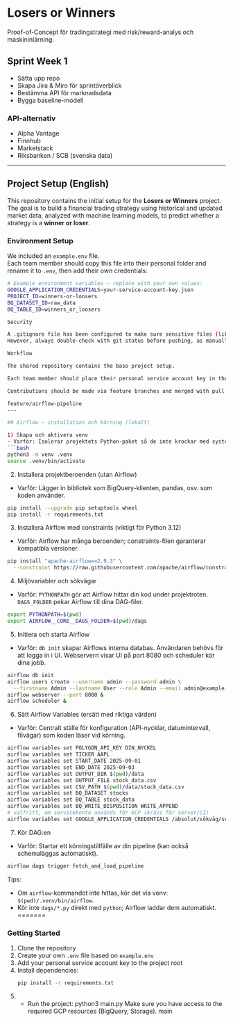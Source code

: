 # Losers or Winners

Proof-of-Concept för tradingstrategi med risk/reward-analys och maskininlärning.

## Sprint Week 1
- Sätta upp repo  
- Skapa Jira & Miro för sprintöverblick  
- Bestämma API för marknadsdata  
- Bygga baseline-modell  

### API-alternativ
- Alpha Vantage  
- Finnhub  
- Marketstack  
- Riksbanken / SCB (svenska data)  

---

## Project Setup (English)

This repository contains the initial setup for the **Losers or Winners** project.  
The goal is to build a financial trading strategy using historical and updated market data, analyzed with machine learning models, to predict whether a strategy is a **winner or loser**.

### Environment Setup
We included an `example.env` file.  
Each team member should copy this file into their personal folder and rename it to `.env`, then add their own credentials:

```bash
# Example environment variables – replace with your own values:
GOOGLE_APPLICATION_CREDENTIALS=your-service-account-key.json
PROJECT_ID=winners-or-loosers
BQ_DATASET_ID=raw_data
BQ_TABLE_ID=winners_or_loosers

Security

A .gitignore file has been configured to make sure sensitive files (like personal keys) are never committed to GitHub.
However, always double-check with git status before pushing, as manually staged files can still be committed.

Workflow

The shared repository contains the base project setup.

Each team member should place their personal service account key in their own environment, not in this repository.

Contributions should be made via feature branches and merged with pull requests.

feature/airflow-pipeline
---

## Airflow – installation och körning (lokalt)

1) Skapa och aktivera venv
- Varför: Isolerar projektets Python-paket så de inte krockar med systemet/andra projekt.
```bash
python3 -m venv .venv
source .venv/bin/activate
```

2) Installera projektberoenden (utan Airflow)
- Varför: Lägger in bibliotek som BigQuery-klienten, pandas, osv. som koden använder.
```bash
pip install --upgrade pip setuptools wheel
pip install -r requirements.txt
```

3) Installera Airflow med constraints (viktigt för Python 3.12)
- Varför: Airflow har många beroenden; constraints-filen garanterar kompatibla versioner.
```bash
pip install "apache-airflow==2.9.3" \
  --constraint https://raw.githubusercontent.com/apache/airflow/constraints-2.9.3/constraints-3.12.txt
```

4) Miljövariabler och sökvägar
- Varför: `PYTHONPATH` gör att Airflow hittar din kod under projektroten. `DAGS_FOLDER` pekar Airflow till dina DAG-filer.
```bash
export PYTHONPATH=$(pwd)
export AIRFLOW__CORE__DAGS_FOLDER=$(pwd)/dags
```

5) Initiera och starta Airflow
- Varför: `db init` skapar Airflows interna databas. Användaren behövs för att logga in i UI. Webservern visar UI på port 8080 och scheduler kör dina jobb.
```bash
airflow db init
airflow users create --username admin --password admin \
  --firstname Admin --lastname User --role Admin --email admin@example.com
airflow webserver --port 8080 &
airflow scheduler &
```

6) Sätt Airflow Variables (ersätt med riktiga värden)
- Varför: Centralt ställe för konfiguration (API-nycklar, datumintervall, filvägar) som koden läser vid körning.
```bash
airflow variables set POLYGON_API_KEY DIN_NYCKEL
airflow variables set TICKER AAPL
airflow variables set START_DATE 2025-09-01
airflow variables set END_DATE 2025-09-03
airflow variables set OUTPUT_DIR $(pwd)/data
airflow variables set OUTPUT_FILE stock_data.csv
airflow variables set CSV_PATH $(pwd)/data/stock_data.csv
airflow variables set BQ_DATASET stocks
airflow variables set BQ_TABLE stock_data
airflow variables set BQ_WRITE_DISPOSITION WRITE_APPEND
# valfritt, om servicekonto används för GCP (krävs för server/CI)
airflow variables set GOOGLE_APPLICATION_CREDENTIALS /absolut/sökväg/service_account.json
```

7) Kör DAG:en
- Varför: Startar ett körningstillfälle av din pipeline (kan också schemaläggas automatiskt).
```bash
airflow dags trigger fetch_and_load_pipeline
```

Tips:
- Om `airflow`-kommandot inte hittas, kör det via venv: `$(pwd)/.venv/bin/airflow`.
- Kör inte `dags/*.py` direkt med `python`; Airflow laddar dem automatiskt.
=======
### Getting Started

1. Clone the repository  
2. Create your own `.env` file based on `example.env`  
3. Add your personal service account key to the project root  
4. Install dependencies:  
   ```bash
   pip install -r requirements.txt
5. - Run the project: python3 main.py
   Make sure you have access to the required GCP resources (BigQuery, Storage).
 main

